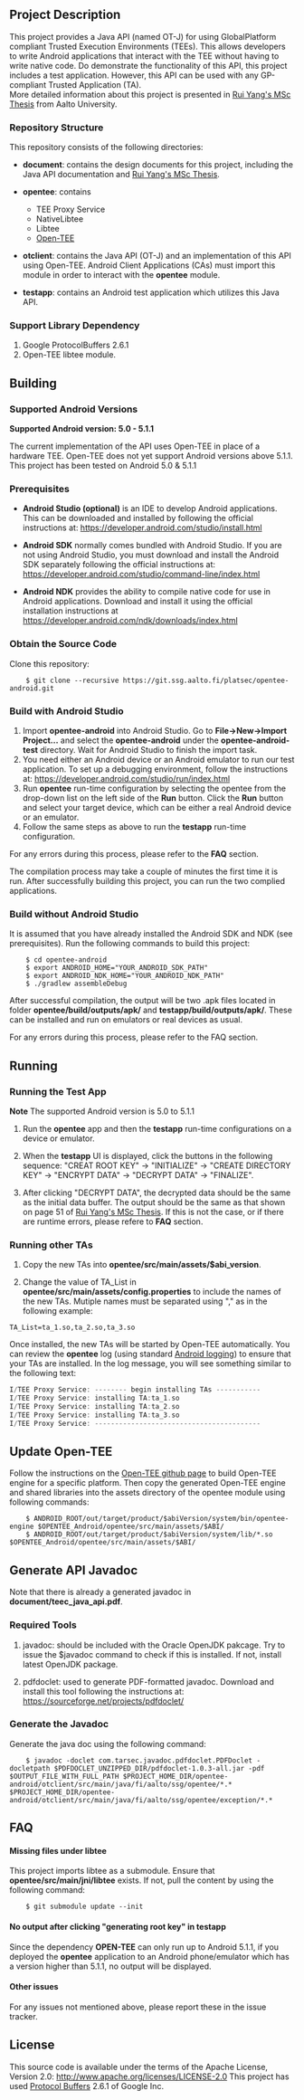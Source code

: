 ## Project Description
This project provides a Java API (named OT-J) for using GlobalPlatform compliant Trusted Execution Environments (TEEs). This allows developers to write Android applications that interact with the TEE without having to write native code. Do demonstrate the functionality of this API, this project includes a test application. However, this API can be used with any GP-compliant Trusted Application (TA).<br/>
More detailed information about this project is presented in [Rui Yang's MSc Thesis](document/thesis-main.pdf) from Aalto University.

### Repository Structure

This repository consists of the following directories:

- **document**: contains the design documents for this project, including the Java API documentation and [Rui Yang's MSc Thesis](document/thesis-main.pdf).

- **opentee**: contains
	* TEE Proxy Service
	* NativeLibtee
	* Libtee
	* [Open-TEE](https://open-tee.github.io)

- **otclient**: contains the Java API (OT-J) and an implementation of this API using Open-TEE. Android Client Applications (CAs) must import this module in order to interact with the **opentee** module.

- **testapp**: contains an Android test application which utilizes this Java API.

### Support Library Dependency
1. Google ProtocolBuffers 2.6.1
2. Open-TEE libtee module.

## Building

### Supported Android Versions

**Supported Android version: 5.0 - 5.1.1**

The current implementation of the API uses Open-TEE in place of a hardware TEE. Open-TEE does not yet support Android versions above 5.1.1. This project has been tested on Android 5.0 & 5.1.1


### Prerequisites

* **Android Studio (optional)** is an IDE to develop Android applications. This can be downloaded and installed by following the official instructions at: <https://developer.android.com/studio/install.html>

* **Android SDK** normally comes bundled with Android Studio. If you are not using Android Studio, you must download and install the Android SDK separately following the official instructions at: <https://developer.android.com/studio/command-line/index.html>

* **Android NDK** provides the ability to compile native code for use in Android applications. Download and install it using the official installation instructions at <https://developer.android.com/ndk/downloads/index.html>


### Obtain the Source Code
Clone this repository:
```shell
	$ git clone --recursive https://git.ssg.aalto.fi/platsec/opentee-android.git
```


### Build with Android Studio
1. Import **opentee-android** into Android Studio. Go to **File->New->Import Project...** and select the **opentee-android** under the **opentee-android-test** directory. Wait for Android Studio to finish the import task.
2. You need either an Android device or an Android emulator to run our test application. To set up a debugging environment, follow the instructions at: https://developer.android.com/studio/run/index.html
3. Run **opentee** run-time configuration by selecting the opentee from the drop-down list on the left side of the **Run** button. Click the **Run** button and select your target device, which can be either a real Android device or an emulator.
4. Follow the same steps as above to run the **testapp** run-time configuration.

For any errors during this process, please refer to the **FAQ** section.

The compilation process may take a couple of minutes the first time it is run. After successfully building this project, you can run the two complied applications.


### Build without Android Studio

It is assumed that you have already installed the Android SDK and NDK (see prerequisites). Run the following commands to build this project:
```shell
	$ cd opentee-android
	$ export ANDROID_HOME="YOUR_ANDROID_SDK_PATH"
	$ export ANDROID_NDK_HOME="YOUR_ANDROID_NDK_PATH"
	$ ./gradlew assembleDebug
```

After successful compilation, the output will be two .apk files located in folder **opentee/build/outputs/apk/** and **testapp/build/outputs/apk/**. These can be installed and run on emulators or real devices as usual.

For any errors during this process, please refer to the FAQ section.



## Running

### Running the Test App

**Note** The supported Android version is 5.0 to 5.1.1

1. Run the **opentee** app and then the **testapp** run-time configurations on a device or emulator. 

2. When the **testapp** UI is displayed, click the buttons in the following sequence: "CREAT ROOT KEY" -> "INITIALIZE" -> "CREATE DIRECTORY KEY" -> "ENCRYPT DATA" -> "DECRYPT DATA" -> "FINALIZE".

3. After clicking "DECRYPT DATA", the decrypted data should be the same as the initial data buffer. The output should be the same as that shown on page 51 of [Rui Yang's MSc Thesis](document/thesis-main.pdf). If this is not the case, or if there are runtime errors, please refere to **FAQ** section.


### Running other TAs

1. Copy the new TAs into **opentee/src/main/assets/$abi_version**.

2. Change the value of TA_List in **opentee/src/main/assets/config.properties** to include the names of the new TAs. Mutiple names must be separated using "," as in the following example:

```shell
TA_List=ta_1.so,ta_2.so,ta_3.so
```

Once installed, the new TAs will be started by Open-TEE automatically. You can review the **opentee** log (using standard [Android logging](https://developer.android.com/studio/debug/index.html#systemLog)) to ensure that your TAs are installed. In the log message, you will see something similar to the following text:
```c
I/TEE Proxy Service: -------- begin installing TAs -----------
I/TEE Proxy Service: installing TA:ta_1.so
I/TEE Proxy Service: installing TA:ta_2.so
I/TEE Proxy Service: installing TA:ta_3.so
I/TEE Proxy Service: -----------------------------------------
```

## Update Open-TEE

Follow the instructions on the [Open-TEE github page](https://open-tee.github.io/android/) to build Open-TEE engine for a specific platform. Then copy the generated Open-TEE engine and shared libraries into the assets directory of the opentee module using following commands:
```shell
	$ ANDROID_ROOT/out/target/product/$abiVersion/system/bin/opentee-engine $OPENTEE_Android/opentee/src/main/assets/$ABI/
	$ ANDROID_ROOT/out/target/product/$abiVersion/system/lib/*.so $OPENTEE_Android/opentee/src/main/assets/$ABI/
```
 
## Generate API Javadoc

Note that there is already a generated javadoc in **document/teec_java_api.pdf**.

### Required Tools
1. javadoc: should be included with the Oracle OpenJDK pakcage. Try to issue the $javadoc command to check if this is installed. If not, install latest OpenJDK package.

2. pdfdoclet: used to generate PDF-formatted javadoc. Download and install this tool following the instructions at: <https://sourceforge.net/projects/pdfdoclet/>


### Generate the Javadoc
Generate the java doc using the following command:
```shell
	$ javadoc -doclet com.tarsec.javadoc.pdfdoclet.PDFDoclet -docletpath $PDFDOCLET_UNZIPPED_DIR/pdfdoclet-1.0.3-all.jar -pdf $OUTPUT_FILE_WITH_FULL_PATH $PROJECT_HOME_DIR/opentee-android/otclient/src/main/java/fi/aalto/ssg/opentee/*.* $PROJECT_HOME_DIR/opentee-android/otclient/src/main/java/fi/aalto/ssg/opentee/exception/*.*
```


## FAQ

#### Missing files under libtee
This project imports libtee as a submodule. Ensure that **opentee/src/main/jni/libtee** exists. If not, pull the content by using the following command:
```shell
	$ git submodule update --init
```

#### No output after clicking "generating root key" in testapp
Since the dependency **OPEN-TEE** can only run up to Android 5.1.1, if you deployed the **opentee** application to an Android phone/emulator which has a version higher than 5.1.1, no output will be displayed.

#### Other issues
For any issues not mentioned above, please report these in the issue tracker.


## License
This source code is available under the terms of the Apache License, Version 2.0: <http://www.apache.org/licenses/LICENSE-2.0>
This project has used [Protocol Buffers](https://developers.google.com/protocol-buffers/) 2.6.1 of Google Inc.
